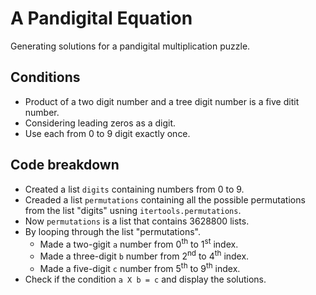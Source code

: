 # A Pandigital Equation
Generating solutions for a pandigital multiplication puzzle. 

## Conditions
- Product of a two digit number and a tree digit number is a five ditit number.
- Considering leading zeros as a digit.
- Use each from 0 to 9 digit exactly once.

## Code breakdown
- Created a list `digits` containing numbers from 0 to 9.
- Creaded a list `permutations` containing all the possible permutations from the list  "digits" usning `itertools.permutations`.
- Now `permutations` is a list that contains 3628800 lists.
- By looping through the list "permutations".
    - Made a two-gigit `a` number from 0<sup>th</sup> to 1<sup>st</sup> index.
    - Made a three-digit `b` number from 2<sup>nd</sup> to 4<sup>th</sup> index.
    - Made a five-digit `c` number from 5<sup>th</sup> to 9<sup>th</sup> index.
- Check if the condition `a X b = c` and display the solutions.
